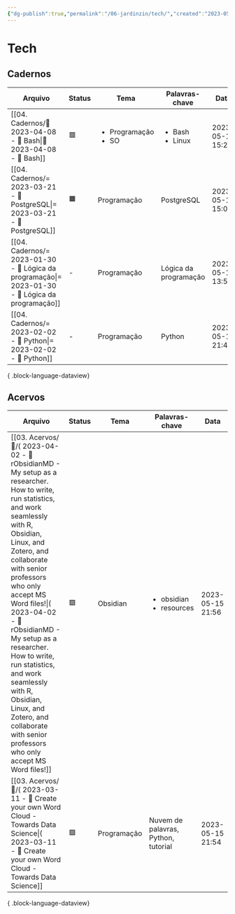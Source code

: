 ```yaml
---
{"dg-publish":true,"permalink":"/06-jardinzin/tech/","created":"2023-05-15 17:01","updated":"2023-05-15 22:08"}
---
```



# Tech

## Cadernos

| Arquivo                                                                                                | Status | Tema                                     | Palavras-chave                       | Data             |
| ------------------------------------------------------------------------------------------------------ | ------ | ---------------------------------------- | ------------------------------------ | ---------------- |
| [[04. Cadernos/🌱️ 2023-04-08 - 📝️ Bash\|🌱️ 2023-04-08 - 📝️ Bash]]                               | 🟥     | <ul><li>Programação</li><li>SO</li></ul> | <ul><li>Bash</li><li>Linux</li></ul> | 2023-05-17 15:22 |
| [[04. Cadernos/= 2023-03-21 - 📝️ PostgreSQL\|= 2023-03-21 - 📝️ PostgreSQL]]                       | 🟧️    | Programação                              | PostgreSQL                           | 2023-05-17 15:04 |
| [[04. Cadernos/= 2023-01-30 - 📝️ Lógica da programação\|= 2023-01-30 - 📝️ Lógica da programação]] | \-     | Programação                              | Lógica da programação                | 2023-05-17 13:59 |
| [[04. Cadernos/= 2023-02-02 - 📝️ Python\|= 2023-02-02 - 📝️ Python]]                               | \-     | Programação                              | Python                               | 2023-05-15 21:45 |

{ .block-language-dataview}

## Acervos

| Arquivo                                                                                                                                                                                                                                                                                                                                                                                                                                                                   | Status | Tema        | Palavras-chave                               | Data             |
| ------------------------------------------------------------------------------------------------------------------------------------------------------------------------------------------------------------------------------------------------------------------------------------------------------------------------------------------------------------------------------------------------------------------------------------------------------------------------- | ------ | ----------- | -------------------------------------------- | ---------------- |
| [[03. Acervos/📰️/( 2023-04-02  - 📰️ rObsidianMD - My setup as a researcher. How to write, run statistics, and work seamlessly with R, Obsidian, Linux, and Zotero, and collaborate with senior professors who only accept MS Word files!\|( 2023-04-02  - 📰️ rObsidianMD - My setup as a researcher. How to write, run statistics, and work seamlessly with R, Obsidian, Linux, and Zotero, and collaborate with senior professors who only accept MS Word files!]] | 🟩️    | Obsidian    | <ul><li>obsidian</li><li>resources</li></ul> | 2023-05-15 21:56 |
| [[03. Acervos/📰️/( 2023-03-11  - 📰️ Create your own Word Cloud - Towards Data Science\|( 2023-03-11  - 📰️ Create your own Word Cloud - Towards Data Science]]                                                                                                                                                                                                                                                                                                       | 🟩️    | Programação | Nuvem de palavras, Python, tutorial          | 2023-05-15 21:54 |

{ .block-language-dataview}
